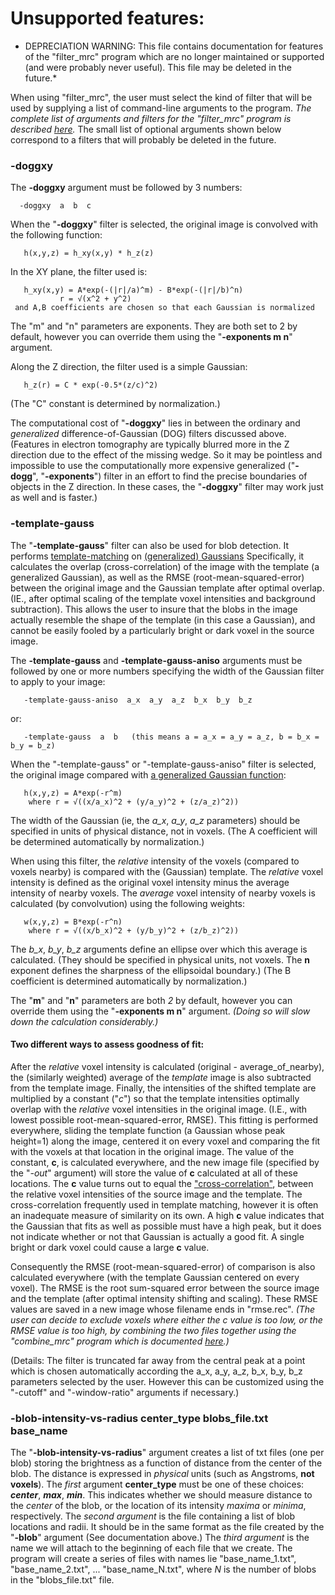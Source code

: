 Unsupported features:
===========
* DEPRECIATION WARNING:
This file contains documentation for features of the "filter_mrc" program
which are no longer maintained or supported (and were probably never useful).
This file may be deleted in the future.*

When using "filter_mrc", the user must select the kind of filter that will 
be used by supplying a list of command-line arguments to the program.
*The complete list of arguments and filters for the "filter_mrc" program
 is described [here](./doc_filter_mrc.md).*
The small list of optional arguments shown below correspond to 
a filters that will probably be deleted in the future.

### -doggxy
The **-doggxy** argument must be followed by 3 numbers:
```
  -doggxy  a  b  c
```
When the "**-doggxy**" filter is selected,
the original image is convolved with the following function:
```
   h(x,y,z) = h_xy(x,y) * h_z(z)
```
 In the XY plane, the filter used is:
```
   h_xy(x,y) = A*exp(-(|r|/a)^m) - B*exp(-(|r|/b)^n)
           r = √(x^2 + y^2)
 and A,B coefficients are chosen so that each Gaussian is normalized

```
 The "m" and "n" parameters are exponents.
 They are both set to 2 by default, however you can override them
 using the "**-exponents m n**" argument.

 Along the Z direction, the filter used is a simple Gaussian:
```
   h_z(r) = C * exp(-0.5*(z/c)^2)
```
(The "C" constant is determined by normalization.)

The computational cost of "**-doggxy**" lies in between the ordinary and *generalized* difference-of-Gaussian (DOG) filters discussed above.  (Features in electron tomography are typically blurred more in the Z direction due to the effect of the missing wedge.  So it may be pointless and impossible to use the computationally more expensive generalized ("**-dogg**", "**-exponents**") filter in an effort to find the precise boundaries of objects in the Z direction.  In these cases, the "**-doggxy**" filter may work just as well and is faster.)



### -template-gauss
The "**-template-gauss**" filter can also be used for blob detection.
It performs
[template-matching](https://en.wikipedia.org/wiki/Template_matching)
on
[(generalized) Gaussians](https://en.wikipedia.org/wiki/Generalized_normal_distribution#Version_1)
Specifically, it calculates the overlap
(cross-correlation)
of the image with the template
(a generalized Gaussian),
as well as the RMSE (root-mean-squared-error) between the
original image and the Gaussian template
after optimal overlap.
(IE., after optimal scaling of the template voxel intensities and background subtraction).
This allows the user to insure that the blobs in the image
actually resemble the shape of the template (in this case a Gaussian),
and cannot be easily fooled by a particularly bright or dark voxel
in the source image.

The **-template-gauss** and **-template-gauss-aniso** arguments must be followed by one or more numbers specifying the width of the Gaussian filter to apply to your image:
```
   -template-gauss-aniso  a_x  a_y  a_z  b_x  b_y  b_z
```
or:
```
   -template-gauss  a  b   (this means a = a_x = a_y = a_z, b = b_x = b_y = b_z)
```
When the "-template-gauss" or "-template-gauss-aniso" filter is selected, the
original image compared with
[a generalized Gaussian function](https://en.wikipedia.org/wiki/Generalized_normal_distribution#Version_1):
```
   h(x,y,z) = A*exp(-r^m)
    where r = √((x/a_x)^2 + (y/a_y)^2 + (z/a_z)^2))
```
The width of the Gaussian (ie, the *a_x*, *a_y*, *a_z* parameters)
should be specified in units of physical distance, not in voxels.
(The A coefficient will be determined automatically by normalization.)

When using this filter,
the *relative* intensity of the voxels (compared to voxels nearby)
is compared with the (Gaussian) template.
The *relative* voxel intensity is defined as the
original voxel intensity minus the average intensity of nearby voxels.
The *average* voxel intensity of
nearby voxels is calculated (by convolvution)
using the following weights:
```
   w(x,y,z) = B*exp(-r^n)
    where r = √((x/b_x)^2 + (y/b_y)^2 + (z/b_z)^2))
```
The *b_x*, *b_y*, *b_z* arguments define an ellipse over which this average
is calculated. (They should be specified in physical units, not voxels.
The **n** exponent defines the sharpness of the ellipsoidal boundary.)
(The B coefficient is determined automatically by normalization.)

The "**m**" and "**n**" parameters are both *2* by default,
however you can override them using the "**-exponents m n**" argument.
*(Doing so will slow down the calculation considerably.)*

#### Two different ways to assess goodness of fit:
After the *relative* voxel intensity is calculated
(original - average_of_nearby),
the (similarly weighted) average of the *template* image
is also subtracted from the template image.
Finally, the intensities of the shifted template are multiplied by a constant
("*c*") so that the template intensities optimally overlap with the
*relative* voxel intensities in the original image.
(I.E., with lowest possible root-mean-squared-error, RMSE).
This fitting is performed everywhere, sliding the template function
(a Gaussian whose peak height=1) along the image, centered it on every voxel
and comparing the fit with the voxels at that location in the original image.
The value of the constant, **c**, is calculated everywhere, and the new
image file (specified by the "*-out*" argument)
will store the value of **c** calculated at all of these locations.
The **c** value turns out to equal the
["cross-correlation"](https://en.wikipedia.org/wiki/Template_matching#Template-based_matching_explained_using_cross_correlation_or_sum_of_absolute_differences),
between the relative voxel intensities of the source image and the template.
The cross-correlation frequently used in template matching,
however it is often an inadequate measure of similarity on its own.
A high **c** value indicates that the Gaussian that fits as well as possible
must have a high peak, but it does not indicate whether or not
that Gaussian is actually a good fit.
A single bright or dark voxel could cause a large **c** value.



Consequently
the RMSE (root-mean-squared-error) of comparison is also calculated
everywhere (with the template Gaussian centered on every voxel).
The RMSE is the root sum-squared error between the source image
and the template (after optimal intensity shifting and scaling).
These RMSE values are saved in a new image whose filename
ends in "rmse.rec".
*(The user can decide to exclude voxels where either
the c value is too low, or
the RMSE value is too high,
by combining the two
files together using the "combine_mrc" program
which is documented [here](doc_combine_mrc.md).)*


(Details: The filter is truncated far away from the central peak at a point which is chosen automatically according the a_x, a_y, a_z, b_x, b_y, b_z parameters selected by the user.  However this can be customized using the "-cutoff" and "-window-ratio" arguments if necessary.)




### -blob-intensity-vs-radius center_type blobs_file.txt base_name

The "**-blob-intensity-vs-radius**" argument creates a list of txt
files (one per blob) storing the brightness as a function of
distance from the center of the blob.
The distance is expressed in *physical* units
(such as Angstroms, **not voxels**).
The *first* argument **center_type** must be one of these choices:
***center***, ***max***, ***min***.
This indicates whether we should measure distance to the *center*
of the blob, or the location of its intensity *maxima* or *minima*,
respectively.
The *second argument* is the file containing a list of blob
locations and radii.
It should be in the same format as the file created by the
"**-blob**" argument  (See documentation above.)
The *third argument* is the name we will attach to the beginning
of each file that we create.  The program will create a series
of files with names lie "base_name_1.txt", "base_name_2.txt", ...
"base_name_N.txt", where *N* is the number of blobs in the
"blobs_file.txt" file.
